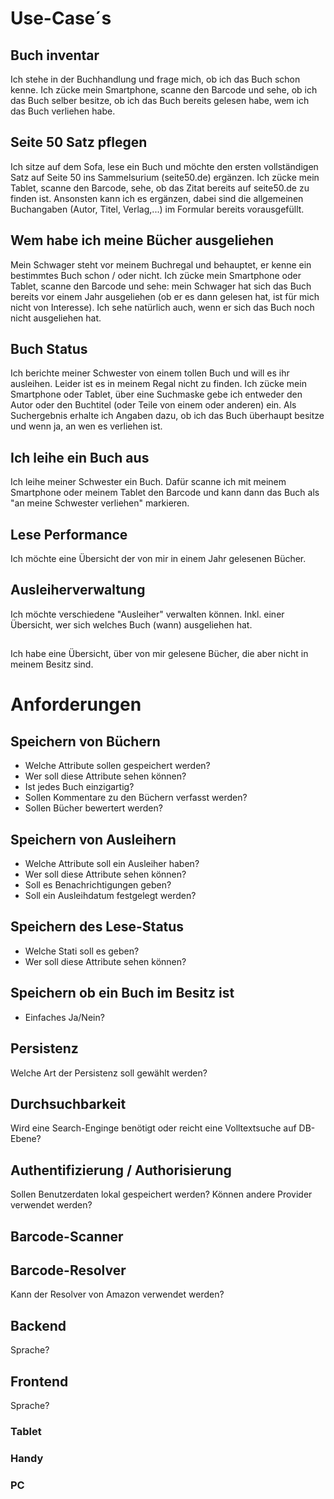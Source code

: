 # Use-Case´s

## Buch inventar
Ich stehe in der Buchhandlung und frage mich, ob ich das Buch schon kenne. Ich zücke mein Smartphone, scanne den Barcode und sehe, ob ich das Buch selber besitze, ob ich das Buch bereits gelesen habe, wem ich das Buch verliehen habe.

## Seite 50 Satz pflegen
Ich sitze auf dem Sofa, lese ein Buch und möchte den ersten vollständigen Satz auf Seite 50 ins Sammelsurium (seite50.de) ergänzen. Ich zücke mein Tablet, scanne den Barcode, sehe, ob das Zitat bereits auf seite50.de zu finden ist. Ansonsten kann ich es ergänzen, dabei sind die allgemeinen Buchangaben (Autor, Titel, Verlag,...) im Formular bereits vorausgefüllt.

## Wem habe ich meine Bücher ausgeliehen
Mein Schwager steht vor meinem Buchregal und behauptet, er kenne ein bestimmtes Buch schon / oder nicht. Ich zücke mein Smartphone oder Tablet, scanne den Barcode und sehe: mein Schwager hat sich das Buch bereits vor einem Jahr ausgeliehen (ob er es dann gelesen hat, ist für mich nicht von Interesse). Ich sehe natürlich auch, wenn er sich das Buch noch nicht ausgeliehen hat.

## Buch Status
Ich berichte meiner Schwester von einem tollen Buch und will es ihr ausleihen. Leider ist es in meinem Regal nicht zu finden. Ich zücke mein Smartphone oder Tablet, über eine Suchmaske gebe ich entweder den Autor oder den Buchtitel (oder Teile von einem oder anderen) ein. Als Suchergebnis erhalte ich Angaben dazu, ob ich das Buch überhaupt besitze und wenn ja, an wen es verliehen ist.

## Ich leihe ein Buch aus
Ich leihe meiner Schwester ein Buch. Dafür scanne ich mit meinem Smartphone oder meinem Tablet den Barcode und kann dann das Buch als "an meine Schwester verliehen" markieren.

## Lese Performance
Ich möchte eine Übersicht der von mir in einem Jahr gelesenen Bücher.

## Ausleiherverwaltung
Ich möchte verschiedene "Ausleiher" verwalten können. Inkl. einer Übersicht, wer sich welches Buch (wann) ausgeliehen hat.

##
Ich habe eine Übersicht, über von mir gelesene Bücher, die aber nicht in meinem Besitz sind.


# Anforderungen
## Speichern von Büchern
* Welche Attribute sollen gespeichert werden?
* Wer soll diese Attribute sehen können?
* Ist jedes Buch einzigartig?
* Sollen Kommentare zu den Büchern verfasst werden?
* Sollen Bücher bewertert werden?
## Speichern von Ausleihern
* Welche Attribute soll ein Ausleiher haben?
* Wer soll diese Attribute sehen können?
* Soll es Benachrichtigungen geben?
* Soll ein Ausleihdatum festgelegt werden?
## Speichern des Lese-Status
* Welche Stati soll es geben?
* Wer soll diese Attribute sehen können?
## Speichern ob ein Buch im Besitz ist
* Einfaches Ja/Nein?
## Persistenz
Welche Art der Persistenz soll gewählt werden?
## Durchsuchbarkeit
Wird eine Search-Enginge benötigt oder reicht eine Volltextsuche auf DB-Ebene?
## Authentifizierung / Authorisierung
Sollen Benutzerdaten lokal gespeichert werden?
Können andere Provider verwendet werden?
## Barcode-Scanner
## Barcode-Resolver
Kann der Resolver von Amazon verwendet werden?
## Backend
Sprache?
## Frontend
Sprache?
### Tablet
### Handy
### PC

